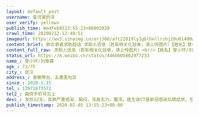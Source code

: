 ```yaml
---
layout: default_post
username: 星河里的洋
user_verify: yellowv
publish_time: WedFeb0513:55:23+08002020
crawl_time: 20200212-12:40:51
imageurl: https://wx3.sinaimg.cn/orj360/a7c22019ly1gblhellrzhj20u01400w8.jpg,https://wx1.sinaimg.cn/orj360/a7c22019ly1gblhelxx43j20u01400w1.jpg,https://wx2.sinaimg.cn/orj360/a7c22019ly1gblhemb48ij20m80go40k.jpg,https://wx4.sinaimg.cn/orj360/a7c22019ly1gblhemkbxxj20u01400vx.jpg
content_brief: 肺炎患者求助超话 求助人信息（若有相关化验单，请上传图片）【姓名】曾小环/刘章建【年龄】71/75【所在城市】武汉【所在小区、社区】香榭琴台、五墨里社区【患病时间】2020.1.15【联系方式】13971673572【其他紧急联系人】曲悦手机号见上【病情描述】 发热12天，双肺严重感染，胸闷，浑身 ...全文
content_full_raw: 求助人信息（若有相关化验单，请上传图片）<br/>【姓名】曾小环/刘章建<br/>【年龄】71/75<br/>【所在城市】武汉<br/>【所在小区、社区】香榭琴台、五墨里社区<br/>【患病时间】2020.1.15<br/>【联系方式】13971673572<br/>【其他紧急联系人】曲悦手机号见上<br/>【病情描述】发热12天，双肺严重感染，胸闷，浑身无力，腹泻。医生说CT是新冠感染后期症状。但是还是没能得到确诊，社区在排队，医院找试剂检测说是跨区不能做。继续两个试剂确诊住院。社区昨天连续我说社区人太多要我们自救……<adata-url="http://t.cn/R2WxQOQ"href="http://weibo.com/p/1001018008642010000000000"data-hide=""><spanclass='url-icon'><imgstyle='width:1rem;height:1rem'src='https://h5.sinaimg.cn/upload/2015/09/25/3/timeline_card_small_location_default.png'></span><spanclass="surl-text">武汉</span></a><adata-url="http://t.cn/R2WxQOQ"href="http://weibo.com/p/1001018008642010000000000"data-hide=""><spanclass='url-icon'><imgstyle='width:1rem;height:1rem'src='https://h5.sinaimg.cn/upload/2015/09/25/3/timeline_card_small_location_default.png'></span><spanclass="surl-text">武汉</span></a>
status_url: https://m.weibo.cn/status/4468605862977233
name_: 曾小环/刘章建
age_: 71/75
city_: 武汉
address_: 香榭琴台、五墨里社区
since_: 2020.1.15
tel_: 13971673572
tel2_: 曲悦手机号见上
desc_: 发热12天，双肺严重感染，胸闷，浑身无力，腹泻。医生说CT是新冠感染后期症状。但是还是没能得到确诊，社区在排队，医院找试剂检测说是跨区不能做。继续两个试剂确诊住院。社区昨天连续我说社区人太多要我们自救……<adata-url="http//t.cn/R2WxQOQ"href="http//weibo.com/p/1001018008642010000000000"data-hide=""><spanclass='url-icon'><imgstyle='width1rem;height1rem'src='https//h5.sinaimg.cn/upload/2015/09/25/3/timeline_card_small_location_default.png'></span><spanclass="surl-text">武汉</span></a><adata-url="http//t.cn/R2WxQOQ"href="http//weibo.com/p/1001018008642010000000000"data-hide=""><spanclass='url-icon'><imgstyle='width1rem;height1rem'src='https//h5.sinaimg.cn/upload/2015/09/25/3/timeline_card_small_location_default.png'></span><spanclass="surl-text">武汉</span></a>
publish_timestamp: 2020-02-05 13:55:23+08:00
---
```

